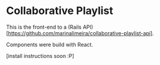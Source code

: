 # Collaborative Playlist

This is the front-end to a (Rails API)[https://github.com/marinalimeira/collaborative-playlist-api].

Components were build with React.

[install instructions soon :P]
